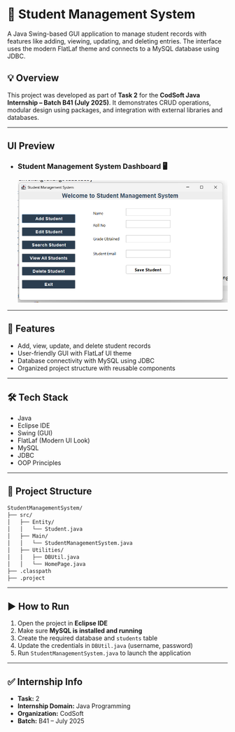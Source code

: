 # 🏫 Student Management System

A Java Swing-based GUI application to manage student records with features like adding, viewing, updating, and deleting entries. The interface uses the modern FlatLaf theme and connects to a MySQL database using JDBC.

## 💡 Overview

This project was developed as part of **Task 2** for the **CodSoft Java Internship – Batch B41 (July 2025)**. It demonstrates CRUD operations, modular design using packages, and integration with external libraries and databases.

---
## UI Preview

- ### Student Management System Dashboard 🖥️
  ![Dashboard](./src/stud_1.png)
---
## 🚀 Features

- Add, view, update, and delete student records
- User-friendly GUI with FlatLaf UI theme
- Database connectivity with MySQL using JDBC
- Organized project structure with reusable components

---

## 🛠️ Tech Stack

- Java  
- Eclipse IDE  
- Swing (GUI)  
- FlatLaf (Modern UI Look)  
- MySQL  
- JDBC  
- OOP Principles

---

## 📁 Project Structure

```
StudentManagementSystem/
├── src/
│   ├── Entity/
│   │   └── Student.java
│   ├── Main/
│   │   └── StudentManagementSystem.java
│   ├── Utilities/
│   │   ├── DBUtil.java
│   │   └── HomePage.java
├── .classpath
├── .project
```

---

## ▶️ How to Run

1. Open the project in **Eclipse IDE**  
2. Make sure **MySQL is installed and running**  
3. Create the required database and `students` table  
4. Update the credentials in `DBUtil.java` (username, password)  
5. Run `StudentManagementSystem.java` to launch the application

---

## ✅ Internship Info

- **Task:** 2  
- **Internship Domain:** Java Programming  
- **Organization:** CodSoft  
- **Batch:** B41 – July 2025  
